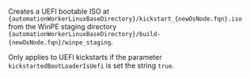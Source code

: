 Creates a UEFI bootable ISO at `{automationWorkerLinuxBaseDirectory}/kickstart_{newOsNode.fqn}.iso` from the WinPE staging directory `{automationWorkerLinuxBaseDirectory}/build-{newOsNode.fqn}/winpe_staging`. 

Only applies to UEFI kickstarts if the parameter `kickstartedBootLoaderIsUefi` is set the string `true`.